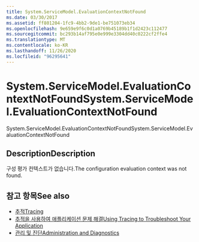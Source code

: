 ```yaml
---
title: System.ServiceModel.EvaluationContextNotFound
ms.date: 03/30/2017
ms.assetid: ff801204-1fc9-4bb2-9de1-be751073eb34
ms.openlocfilehash: 9e659e9f6c0d1a0769b45189b1f1d2423c112477
ms.sourcegitcommit: bc293b14af795e0e999e3304dd40c0222cf2ffe4
ms.translationtype: MT
ms.contentlocale: ko-KR
ms.lasthandoff: 11/26/2020
ms.locfileid: "96295641"
---
```

# <a name="systemservicemodelevaluationcontextnotfound"></a><span data-ttu-id="6d493-102">System.ServiceModel.EvaluationContextNotFound</span><span class="sxs-lookup"><span data-stu-id="6d493-102">System.ServiceModel.EvaluationContextNotFound</span></span>

<span data-ttu-id="6d493-103">System.ServiceModel.EvaluationContextNotFound</span><span class="sxs-lookup"><span data-stu-id="6d493-103">System.ServiceModel.EvaluationContextNotFound</span></span>  
  
## <a name="description"></a><span data-ttu-id="6d493-104">Description</span><span class="sxs-lookup"><span data-stu-id="6d493-104">Description</span></span>  

 <span data-ttu-id="6d493-105">구성 평가 컨텍스트가 없습니다.</span><span class="sxs-lookup"><span data-stu-id="6d493-105">The configuration evaluation context was not found.</span></span>  
  
## <a name="see-also"></a><span data-ttu-id="6d493-106">참고 항목</span><span class="sxs-lookup"><span data-stu-id="6d493-106">See also</span></span>

- [<span data-ttu-id="6d493-107">추적</span><span class="sxs-lookup"><span data-stu-id="6d493-107">Tracing</span></span>](index.md)
- [<span data-ttu-id="6d493-108">추적을 사용하여 애플리케이션 문제 해결</span><span class="sxs-lookup"><span data-stu-id="6d493-108">Using Tracing to Troubleshoot Your Application</span></span>](using-tracing-to-troubleshoot-your-application.md)
- [<span data-ttu-id="6d493-109">관리 및 진단</span><span class="sxs-lookup"><span data-stu-id="6d493-109">Administration and Diagnostics</span></span>](../index.md)
